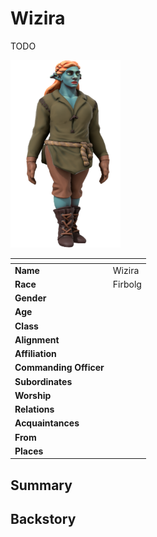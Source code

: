 # Wizira

TODO

<img src="../../images/people/wizira.png" height="300" />

| []() | |
| --- | --- |
| **Name** | Wizira |
| **Race** | Firbolg |
| **Gender** | |
| **Age** | |
| **Class** | |
| **Alignment** | |
| **Affiliation** | |
| **Commanding Officer** | | *Delete if not military*
| **Subordinates** | | *Delete if not military*
| **Worship** | |
| **Relations** | |
| **Acquaintances** | |
| **From** | |
| **Places** | |

## Summary

## Backstory
